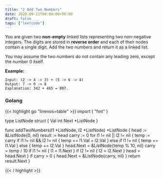 ```yaml
---
title: "2 Add Two Numbers"
date: 2020-09-21T00:00:00+08:00
draft: false
tags: ["leetcode"]
---
```


You are given two **non-empty** linked lists representing two non-negative integers. The digits are stored in **reverse order** and each of their nodes contain a single digit. Add the two numbers and return it as a linked list.

You may assume the two numbers do not contain any leading zero, except the number 0 itself.

**Example:**
```
Input: (2 -> 4 -> 3) + (5 -> 6 -> 4)
Output: 7 -> 0 -> 8
Explanation: 342 + 465 = 807.
```
### Golang
{{< highlight go "linenos=table" >}}
import (
	"fmt"
)

type ListNode struct {
	Val  int
	Next *ListNode
}

func addTwoNumbers(l1 *ListNode, l2 *ListNode) *ListNode {
	head := &ListNode{0, nil}
	result := head
	carry := 0
	for l1 != nil || l2 != nil {
		temp := carry
		if l1 != nil && l2 != nil {
			temp += l1.Val + l2.Val
		} else if l1 != nil {
			temp += l1.Val
		} else {
			temp += l2.Val
		}
		head.Next = &ListNode{temp % 10, nil}
		carry = temp / 10
		if l1 != nil {
			l1 = l1.Next
		}
		if l2 != nil {
			l2 = l2.Next
		}
		head = head.Next
	}
	if carry > 0 {
		head.Next = &ListNode{carry, nil}
	}
	return result.Next
}

{{< / highlight >}}
